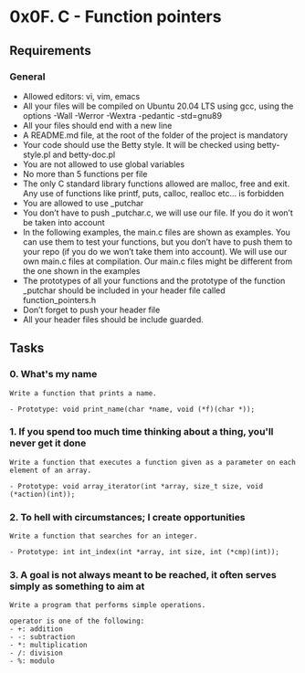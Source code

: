 # 0x0F. C - Function pointers

## Requirements

### General

- Allowed editors: vi, vim, emacs
- All your files will be compiled on Ubuntu 20.04 LTS using gcc, using the options -Wall -Werror    -Wextra -pedantic -std=gnu89
- All your files should end with a new line
- A README.md file, at the root of the folder of the project is mandatory
- Your code should use the Betty style. It will be checked using betty-style.pl and betty-doc.pl
- You are not allowed to use global variables
- No more than 5 functions per file
- The only C standard library functions allowed are malloc, free and exit. Any use of functions     like printf, puts, calloc, realloc etc… is forbidden
- You are allowed to use _putchar
- You don’t have to push _putchar.c, we will use our file. If you do it won’t be taken into account
- In the following examples, the main.c files are shown as examples. You can use them to test your functions, but you don’t have to push them to your repo (if you do we won’t take them into account). We will use our own main.c files at compilation. Our main.c files might be different from the one shown in the examples
- The prototypes of all your functions and the prototype of the function _putchar should be included in your header file called function_pointers.h
- Don’t forget to push your header file
- All your header files should be include guarded.

## Tasks

### 0. What's my name

    Write a function that prints a name.

    - Prototype: void print_name(char *name, void (*f)(char *));

### 1. If you spend too much time thinking about a thing, you'll never get it done

    Write a function that executes a function given as a parameter on each element of an array.

    - Prototype: void array_iterator(int *array, size_t size, void (*action)(int));

### 2. To hell with circumstances; I create opportunities

    Write a function that searches for an integer.

    - Prototype: int int_index(int *array, int size, int (*cmp)(int));

### 3. A goal is not always meant to be reached, it often serves simply as something to aim at

    Write a program that performs simple operations.

    operator is one of the following:
    - +: addition
    - -: subtraction
    - *: multiplication
    - /: division
    - %: modulo
